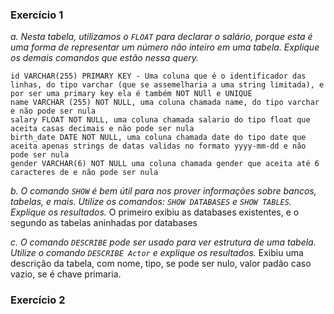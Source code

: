 ### Exercício 1

*a. Nesta tabela, utilizamos o `FLOAT` para declarar o salário, porque esta é uma forma de representar um número não inteiro em uma tabela. Explique os demais comandos que estão nessa query.*

    id VARCHAR(255) PRIMARY KEY - Uma coluna que é o identificador das linhas, do tipo varchar (que se assemelharia a uma string limitada), e por ser uma primary key ela é também NOT NUll e UNIQUE
    name VARCHAR (255) NOT NULL, uma coluna chamada name, do tipo varchar e não pode ser nula
    salary FLOAT NOT NULL, uma coluna chamada salario do tipo float que aceita casas decimais e não pode ser nula
    birth_date DATE NOT NULL, uma coluna chamada date do tipo date que aceita apenas strings de datas validas no formato yyyy-mm-dd e não pode ser nula
    gender VARCHAR(6) NOT NULL uma coluna chamada gender que aceita até 6 caracteres de e não pode ser nula

*b. O comando `SHOW` é bem útil para nos prover informações sobre bancos, tabelas, e mais. Utilize os comandos: `SHOW DATABASES` e `SHOW TABLES`. Explique os resultados.*
    O primeiro exibiu as databases existentes, e o segundo as tabelas aninhadas por databases

*c. O comando `DESCRIBE` pode ser usado para ver estrutura de uma tabela. Utilize o comando  `DESCRIBE Actor` e explique os resultados.*
    Exibiu uma descrição da tabela, com nome, tipo, se pode ser nulo, valor padão caso vazio, se é chave primaria.

### Exercício 2
